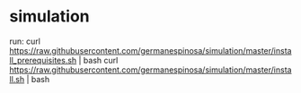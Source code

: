 # simulation

run:
curl https://raw.githubusercontent.com/germanespinosa/simulation/master/install_prerequisites.sh | bash
curl https://raw.githubusercontent.com/germanespinosa/simulation/master/install.sh | bash

